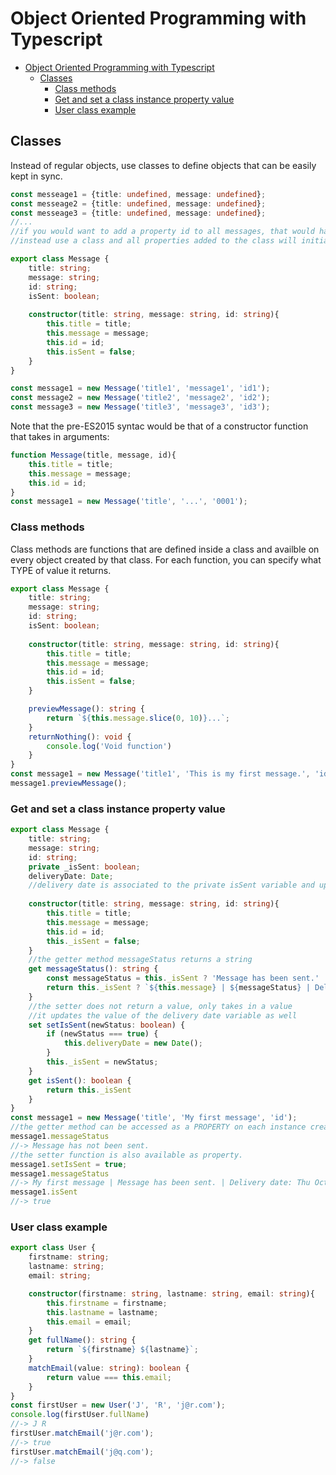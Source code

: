# Object Oriented Programming with Typescript
- [Object Oriented Programming with Typescript](#object-oriented-programming-with-typescript)
  - [Classes](#classes)
    - [Class methods](#class-methods)
    - [Get and set a class instance property value](#get-and-set-a-class-instance-property-value)
    - [User class example](#user-class-example)
## Classes
Instead of regular objects, use classes to define objects that can be easily kept in sync. 
```ts
const messeage1 = {title: undefined, message: undefined};
const messeage2 = {title: undefined, message: undefined};
const messeage3 = {title: undefined, message: undefined};
//...
//if you would want to add a property id to all messages, that would have to be done manually
//instead use a class and all properties added to the class will initiated on each instance object of the class:

export class Message {
    title: string;
    message: string;
    id: string;
    isSent: boolean;
    
    constructor(title: string, message: string, id: string){
        this.title = title;
        this.message = message;
        this.id = id;
        this.isSent = false; 
    }
}

const message1 = new Message('title1', 'message1', 'id1');
const message2 = new Message('title2', 'message2', 'id2');
const message3 = new Message('title3', 'message3', 'id3');
```
Note that the pre-ES2015 syntac would be that of a constructor function that takes in arguments:
```ts
function Message(title, message, id){
    this.title = title;
    this.message = message;
    this.id = id;
}
const message1 = new Message('title', '...', '0001');
```
### Class methods
Class methods are functions that are defined inside a class and availble on every object created by that class. For each function, you can specify what TYPE of value it returns.
```ts
export class Message {
    title: string;
    message: string;
    id: string;
    isSent: boolean;
    
    constructor(title: string, message: string, id: string){
        this.title = title;
        this.message = message;
        this.id = id;
        this.isSent = false; 
    }

    previewMessage(): string {
        return `${this.message.slice(0, 10)}...`;
    }
    returnNothing(): void {
        console.log('Void function')
    }
}
const message1 = new Message('title1', 'This is my first message.', 'id1');
message1.previewMessage();
```
### Get and set a class instance property value
```ts
export class Message {
    title: string;
    message: string;
    id: string;
    private _isSent: boolean;
    deliveryDate: Date;
    //delivery date is associated to the private isSent variable and updated by the isSent setter function
    
    constructor(title: string, message: string, id: string){
        this.title = title;
        this.message = message;
        this.id = id;
        this._isSent = false;
    }
    //the getter method messageStatus returns a string
    get messageStatus(): string {
        const messageStatus = this._isSent ? 'Message has been sent.' : 'Message has  not been sent.'
        return this._isSent ? `${this.message} | ${messageStatus} | Delivery date: ${this.deliveryDate}` : `${messageStatus}`
    }
    //the setter does not return a value, only takes in a value
    //it updates the value of the delivery date variable as well
    set setIsSent(newStatus: boolean) {
        if (newStatus === true) {
            this.deliveryDate = new Date();
        }
        this._isSent = newStatus; 
    }
    get isSent(): boolean {
        return this._isSent
    }
}
const message1 = new Message('title', 'My first message', 'id');
//the getter method can be accessed as a PROPERTY on each instance created by the class
message1.messageStatus
//-> Message has not been sent.
//the setter function is also available as property.
message1.setIsSent = true;
message1.messageStatus
//-> My first message | Message has been sent. | Delivery date: Thu Oct 08 2020 18:54:17 GMT+0200 (GMT+02:00) 
message1.isSent
//-> true
```
### User class example
```ts
export class User {
    firstname: string;
    lastname: string;
    email: string;

    constructor(firstname: string, lastname: string, email: string){
        this.firstname = firstname;
        this.lastname = lastname;
        this.email = email;
    }
    get fullName(): string {
        return `${firstname} ${lastname}`;
    }
    matchEmail(value: string): boolean {        
        return value === this.email;
    }
}
const firstUser = new User('J', 'R', 'j@r.com');
console.log(firstUser.fullName)
//-> J R
firstUser.matchEmail('j@r.com');
//-> true
firstUser.matchEmail('j@q.com');
//-> false
```